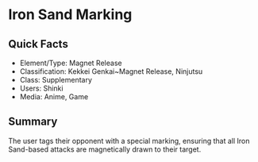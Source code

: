 # Iron Sand Marking

## Quick Facts
- Element/Type: Magnet Release
- Classification: Kekkei Genkai~Magnet Release, Ninjutsu
- Class: Supplementary
- Users: Shinki
- Media: Anime, Game

## Summary
The user tags their opponent with a special marking, ensuring that all Iron Sand-based attacks are magnetically drawn to their target.
